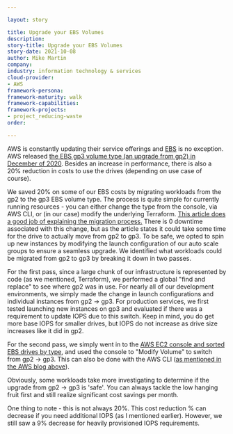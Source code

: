 ```yaml
---

layout: story

title: Upgrade your EBS Volumes
description:
story-title: Upgrade your EBS Volumes
story-date: 2021-10-08
author: Mike Martin
company: 
industry: information technology & services
cloud-provider: 
- AWS
framework-persona:
framework-maturity: walk
framework-capabilities:
framework-projects:
- project_reducing-waste
order:

---
```


AWS is constantly updating their service offerings and [EBS](https://aws.amazon.com/ebs/) is no exception. AWS released [the EBS gp3 volume type (an upgrade from gp2) in December of 2020](https://aws.amazon.com/blogs/aws/new-amazon-ebs-gp3-volume-lets-you-provision-performance-separate-from-capacity-and-offers-20-lower-price/). Besides an increase in performance, there is also a 20% reduction in costs to use the drives (depending on use case of course).

We saved 20% on some of our EBS costs by migrating workloads from the gp2 to the gp3 EBS volume type. The process is quite simple for currently running resources - you can either change the type from the console, via AWS CLI, or (in our case) modify the underlying Terraform. [This article does a good job of explaining the migration process.](https://aws.amazon.com/blogs/storage/migrate-your-amazon-ebs-volumes-from-gp2-to-gp3-and-save-up-to-20-on-costs/) There is 0 downtime associated with this change, but as the article states it could take some time for the drive to actually move from gp2 to gp3. To be safe, we opted to spin up new instances by modifying the launch configuration of our auto scale groups to ensure a seamless upgrade. We identified what workloads could be migrated from gp2 to gp3 by breaking it down in two passes. 

For the first pass, since a large chunk of our infrastructure is represented by code (as we mentioned, Terraform), we performed a global "find and replace" to see where gp2 was in use. For nearly all of our development environments, we simply made the change in launch configurations and individual instances from gp2 -> gp3. For production services, we first tested launching new instances on gp3 and evaluated if there was a requirement to update IOPS due to this switch. Keep in mind, you do get more base IOPS for smaller drives, but IOPS do not increase as drive size increases like it did in gp2.

For the second pass, we simply went in to the [AWS EC2 console and sorted EBS drives by type](https://console.aws.amazon.com/ec2/v2/home?region=us-east-1#Volumes:sort=volumeType), and used the console to "Modify Volume" to switch from gp2 -> gp3. This can also be done with the AWS CLI ([as mentioned in the AWS blog above](https://aws.amazon.com/blogs/storage/migrate-your-amazon-ebs-volumes-from-gp2-to-gp3-and-save-up-to-20-on-costs/)).

Obviously, some workloads take more investigating to determine if the upgrade from gp2 -> gp3 is 'safe'. You can always tackle the low hanging fruit first and still realize significant cost savings per month.

One thing to note - this is not always 20%. This cost reduction % can decrease if you need additional IOPS (as I mentioned earlier). However, we still saw a 9% decrease for heavily provisioned IOPS requirements.
